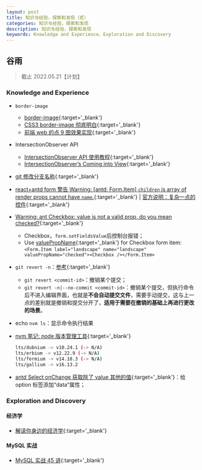 ```yaml
---
layout: post
title: 知识与经验，探索和发现（贰）
categories: 知识与经验，探索和发现
description: 知识与经验，探索和发现
keywords: Knowledge and Experience、Exploration and Discovery
---
```


<!-- 二十四个节气:立春、雨水、惊蛰、春分、清明、谷雨、立夏、小满、芒种、夏至、小暑、大暑、立秋、处暑、白露、秋分、寒露、霜降、立冬、小雪、大雪、冬至、小寒、大寒。 -->

## 谷雨

> 截止 2022.05.21【计划】

### Knowledge and Experience

- `border-image`
  - [border-image](https://css-tricks.com/almanac/properties/b/border-image/){:target='\_blank'}
  - [CSS3 border-image 彻底明白](https://segmentfault.com/a/1190000010969367){:target='\_blank'}
  - [前端 web 的点 9 图效果实现](https://www.jianshu.com/p/fee55621cd3b){:target='\_blank'}
- IntersectionObserver API
  - [IntersectionObserver API 使用教程](https://www.ruanyifeng.com/blog/2016/11/intersectionobserver_api.html){:target='\_blank'}
  - [IntersectionObserver’s Coming into View](https://developers.google.com/web/updates/2016/04/intersectionobserver){:target='\_blank'}
- [git 修改分支名称](https://www.cnblogs.com/xyarch/p/15683279.html){:target='\_blank'}
- [react+antd form 警告 Warning: [antd: Form.Item] `children` is array of render props cannot have `name`.](https://blog.csdn.net/feinifi/article/details/107337618){:target='\_blank'} &#124; [官方说明：复杂一点的控件](https://ant.design/components/form-cn/#components-form-demo-complex-form-control){:target='\_blank'}
- [Warning: ant Checkbox: value is not a valid prop, do you mean checked?](https://stackoverflow.com/questions/66631801/warning-ant-checkbox-value-is-not-a-valid-prop-do-you-mean-checked){:target='\_blank'}
  - Checkbox，`form.setFieldsValue`后控制台报错；
  - Use [valuePropName](https://ant.design/components/form-cn/#API){:target='\_blank'} for Checkbox form item: `<Form.Item label="landscape" name="landscape" valuePropName="checked"><Checkbox /></Form.Item>`
- `git revert -n`：[参考](https://git-scm.com/docs/git-revert){:target='\_blank'}

  - `git revert <commit-id>`：撤销某个提交；
  - `git revert -n|--no-commit <commit-id>`：撤销某个提交，但执行命令后不进入编辑界面，也就是**不会自动提交文件**，需要手动提交，这与上一点的差别就是撤销和提交分开了，**适用于需要在撤销的基础上再进行更改的场景**。

- echo `nvm ls`：显示命令执行结果
- [nvm 笔记: node 版本管理工具](https://d.cellmean.com/p/59067c621850){:target='\_blank'}

  ```sh
  lts/dubnium -> v10.24.1 (-> N/A)
  lts/erbium -> v12.22.9 (-> N/A)
  lts/fermium -> v14.18.3 (-> N/A)
  lts/gallium -> v16.13.2
  ```

- [antd Select onChange 获取除了 value 其他的值](https://blog.csdn.net/weixin_41718879/article/details/120343083){:target='\_blank'}：给 option 标签添加“data”属性；

### Exploration and Discovery

#### 经济学

- [解读你身边的经济学](https://kaiwu.lagou.com/course/courseInfo.htm?courseId=987){:target='\_blank'}

#### MySQL 实战

- [MySQL 实战 45 讲](https://time.geekbang.org/column/intro/100020801?tab=intro){:target='\_blank'}
